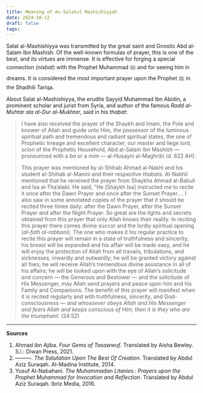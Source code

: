 ```yaml
---
title: Meaning of As-Salatul Mashishiyyah
date: 2024-10-12
draft: false
tags:
---
```

Salat al-Mashishiyya was transmitted by the great saint and Gnostic Abd al-Salam Ibn Mashish. Of the well-known formulas of prayer, this is one of the best, and its virtues are immense. It is effective for forging a special connection (_nisbat_) with the Prophet Muhammad ﷺ and for seeing him in dreams. It is considered the most important prayer upon the Prophet ﷺ in the Shadhili Tariqa.

About Salat al-Mashishiyya, the erudite Sayyid Muhammad Ibn Abidin, a prominent scholar and jurist from Syria, and author of the famous _Radd al-Muhtar ala al-Dur al-Mukhtar_, said in his _thabat_:

> I have also received the prayer of the Shaykh and Imam, the Pole and knower of Allah and guide unto Him, the possessor of the luminous spiritual path and tremendous and radiant spiritual states, the one of Prophetic lineage and excellent character, our master and liege lord, scion of the Prophetic Household, Abd al-Salam Ibn Mashish — pronounced with a _ba_ or a _mim_ — al-Husayni al-Maghribi (d. 622 AH).
> 
> This prayer was mentioned by al-Shihab Ahmad al-Nakhl and his student al-Shihab al-Manini and their respective _thabats_. Al-Nakhli mentioned that he received the prayer from Shaykhs Ahmad al-Babuli and Isa al-Tha’alabi. He said, “He [Shaykh Isa] instructed me to recite it once after the Dawn Prayer and once after the Sunset Prayer…. I also saw in some annotated copies of the prayer that it should be recited three times daily: after the Dawn Prayer, after the Sunset Prayer and after the Night Prayer. So great are the lights and secrets obtained from this prayer that only Allah knows their reality. In reciting this prayer there comes divine succor and the lordly spiritual opening (_al-fath al-rabbani_). The one who makes it his regular practice to recite this prayer will remain in a state of truthfulness and sincerity; his breast will be expanded and his affair will be made easy, and he will enjoy the protection of Allah from all travails, tribulations, and sicknesses, inwardly and outwardly; he will be granted victory against all foes; he will receive Allah’s tremendous divine assistance in all of his affairs; he will be looked upon with the eye of Allah’s solicitude and concern — the Generous and Bestower — and the solicitude of His Messenger, may Allah send prayers and peace upon him and his Family and Companions. The benefit of this prayer will manifest when it is recited regularly and with truthfulness, sincerity, and God-consciousness — _and whosoever obeys Allah and His Messenger and fears Allah and keeps conscious of Him, then it is they who are the triumphant._ (24:52)



---
**Sources**
1. Ahmad ibn Ajiba. _Four Gems of Tasawwuf_. Translated by Aisha Bewley. S.l.: Diwan Press, 2021.
2. ———. _The Salutation Upon The Best Of Creation_. Translated by Abdul Aziz Suraqah. Al-Madina Institute, 2014.
3. Yusuf Al-Nabahani. _The Muhammadan Litanies : Prayers upon the Prophet Muhammad for Invocation and Reflection_. Translated by Abdul Aziz Suraqah. Ibriz Media, 2016.